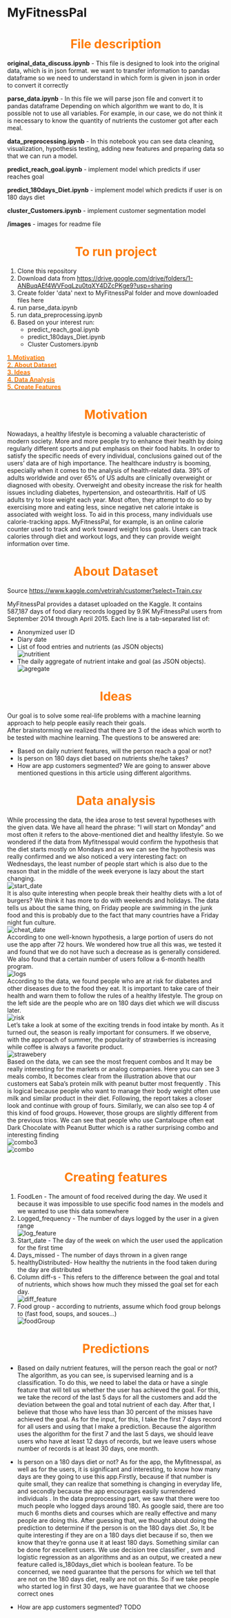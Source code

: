 # MyFitnessPal

# <span style="color:#FF7B07"><div align="center">**File description**
**original_data_discuss.ipynb** - This file is designed to look into the original data, which is in json format.
we want to transfer information to pandas dataframe
so we need to understand in which form is given in json in order to convert it correctly

**parse_data.ipynb** - In this file we will parse json file and convert it to pandas dataframe
Depending on which algorithm we want to do, It is possible not to use all variables.
For example, in our case, we do not think it is necessary to know
the quantity of nutrients the customer got after each meal.

**data_preprocessing.ipynb** - In this notebook you can see data cleaning, visualization, hypothesis testing,
adding new features and preparing data so that we can run a model.

**predict_reach_goal.ipynb** - implement model which predicts if user reaches goal

**predict_180days_Diet.ipynb** - implement model which predicts if user is on 180 days diet

**cluster_Customers.ipynb** - implement customer segmentation model

**/images** - images for readme file

# <span style="color:#FF7B07"><div align="center">**To run project**
1. Clone this repository
2. Download data from https://drive.google.com/drive/folders/1-ANBuqAEf4WVFoqLzu0tqXY4DZcPKge9?usp=sharing
3. Create folder 'data' next to MyFitnessPal folder and move downloaded files here
4. run parse_data.ipynb
5. run data_preprocessing.ipynb
6. Based on your interest run: 
    - predict_reach_goal.ipynb
    - predict_180days_Diet.ipynb
    - Cluster Customers.ipynb

[<span style="color:#FF7B07">**1. Motivation**](#1)<br>
[<span style="color:#FF7B07">**2. About Dataset**](#2)<br>
[<span style="color:#FF7B07">**3. Ideas**](#3)<br>
[<span style="color:#FF7B07">**4. Data Analysis**](#4)<br> 
[<span style="color:#FF7B07">**5. Create Features**](#5)<br>

# <span style="color:#FF7B07"><div align="center">**Motivation** <a  name="1"></a>
  
Nowadays, a healthy lifestyle is becoming a valuable characteristic of modern society. More and more people try to enhance their health by doing regularly different sports and put emphasis on their food habits. In order to satisfy the specific needs of every individual, conclusions gained out of the users’ data are of high importance.
The healthcare industry is booming, especially when it comes to the analysis of health-related data. 39% of adults worldwide and over 65% of US adults are clinically overweight or diagnosed with obesity. Overweight and obesity increase the risk for health issues including diabetes, hypertension, and osteoarthritis. Half of US adults try to lose weight each year. Most often, they attempt to do so by exercising more and eating less, since negative net calorie intake is associated with weight loss. To aid in this process, many individuals use calorie-tracking apps. MyFitnessPal, for example, is an online calorie counter used to track and work toward weight loss goals. Users can track calories through diet and workout logs, and they can provide weight information over time.

# <span style="color:#FF7B07"><div align="center">**About Dataset** <a  name="2"></a>

Source https://www.kaggle.com/vetrirah/customer?select=Train.csv

MyFitnessPal provides a dataset uploaded on the Kaggle. It contains 587,187 days of food diary
records logged by 9.9K MyFitnessPal users from September 2014 through
April 2015. Each line is a tab-separated list of:
- Anonymized user ID
- Diary date
- List of food entries and nutrients (as JSON objects) <br>
![nutritient](/images/nutritient.PNG) <br>
- The daily aggregate of nutrient intake and goal (as JSON objects). <br> 
![agregate](/images/agregate.PNG) <br>


# <span style="color:#FF7B07"><div align="center">**Ideas** <a  name="3"></a>
  
Our goal is to solve some real-life problems with a machine learning approach to help people easily reach their goals. <br>
After brainstorming we realized that there are 3 of the ideas which worth to be tested with machine learning. The questions to be answered are: <br>
- Based on daily nutrient features, will the person reach a goal or not?
- Is person on 180 days diet based on nutrients she/he takes?
- How are app customers segmented?
We are going to answer above mentioned questions in this article using different algorithms.

# <span style="color:#FF7B07"><div align="center">**Data analysis** <a  name="4"></a>
  
While processing the data, the idea arose to test several hypotheses with the given data. We have all heard the phrase: "I will start on Monday" and most often it refers to the above-mentioned diet and healthy lifestyle. So we wondered if the data from Myfitnesspal would confirm the hypothesis that the diet starts mostly on Mondays and as we can see the hypothesis was really confirmed and we also noticed a very interesting fact: on Wednesdays, the least number of people start which is also due to the reason that in the middle of the week everyone is lazy about the start changing. <br> 
![start_date](/images/start_day.PNG) <br>
It is also quite interesting when people break their healthy diets with a lot of burgers? We think it has more to do with weekends and holidays. The data tells us about the same thing, on Friday people are swimming in the junk food and this is probably due to the fact that many countries have a Friday night fun culture. <br>
![cheat_date](/images/cheat_days.PNG) <br>
According to one well-known hypothesis, a large portion of users do not use the app after 72 hours. We wondered how true all this was, we tested it and found that we do not have such a decrease as is generally considered. We also found that a certain number of users follow a 6-month health program. <br> 
![logs](/images/logs.PNG) <br>
According to the data, we found people who are at risk for diabetes and other diseases due to the food they eat. It is important to take care of their health and warn them to follow the rules of a healthy lifestyle. The group on the left side are the people who are on 180 days diet which we will discuss later. <br> 
![risk](/images/risk_group.PNG) <br>
Let’s take a look at some of the exciting trends in food intake by month. As it turned out, the season is really important for consumers. If we observe, with the approach of summer, the popularity of strawberries is increasing while coffee is always a favorite product. <br> 
![strawebery](/images/strawbery.PNG) <br>
Based on the data, we can see the most frequent combos and It may be really interesting for the markets or analog companies. Here you can see 3 meals combo, It becomes clear from the illustration above that our customers eat Saba’s protein milk with peanut butter most frequently . This is logical because people who want to manage their body weight often use milk and similar product in their diet. Following, the report takes a closer look and continue with group of fours. Similarly, we can also see top 4 of this kind of food groups. However, those groups are slightly different from the previous trios. We can see that people who use Cantaloupe often eat Dark Chocolate with Peanut Butter which is a rather surprising combo and interesting finding <br>
![combo3](/images/combo_3.png) <br>
![combo](/images/combo_4.png) <br>

# <span style="color:#FF7B07"><div align="center">**Creating features** <a  name="5"></a>
  
1. FoodLen - The amount of food received during the day. We used it because it was impossible to use specific food names in the models and we wanted to use this data somewhere
2. Logged_frequency - The number of days logged by the user in a given range <br> 
![log_feature](/images/log_feature.PNG) <br>
3. Start_date - The day of the week on which the user used the application for the first time
4. Days_missed - The number of days thrown in a given range
5. healthyDistributed- How healthy the nutrients in the food taken during the day are distributed
6. Column diff-s - This refers to the difference between the goal and total of nutrients, which shows how much they missed the goal set for each day. <br>
![diff_feature](/images/diff_feature.PNG) <br>
7. Food group - according to nutrients, assume which food group belongs to (fast food, soups, and souces…) <br>
![foodGroup](/images/FoodGroup.PNG) <br>

# <span style="color:#FF7B07"><div align="center">**Predictions** <a  name="6"></a>
  
- Based on daily nutrient features, will the person reach the goal or not? 
The algorithm, as you can see, is supervised learning and is a classification. To do this, we need to label the data or have a single feature that will tell us whether the user has achieved the goal. For this, we take the record of the last 5 days for all the customers and add the deviation between the goal and total nutrient of each day. After that, I believe that those who have less than 30 percent of the misses have achieved the goal. As for the input, for this, I take the first 7 days record for all users and using that I make a prediction. Because the algorithm uses the algorithm for the first 7 and the last 5 days, we should leave users who have at least 12 days of records, but we leave users whose number of records is at least 30 days, one month.

- Is person on a 180 days diet or not?
As for the app, the Myfitnesspal, as well as for the users, it is significant and interesting, to know how many days are they going to use this app.Firstly, because if that number is quite small, they can realize that something is changing in everyday life, and secondly because the app encourages easily surrendered individuals . In the data preprocessing part, we saw that there were too much people who logged days around 180. As google said, there are too much 6 months diets and courses which are really effective and many people are doing this. After guessing that, we thought about doing the prediction to determine if the person is on the 180 days diet .So, It be quite interesting if they are on a 180 days diet because if so, then we know that they’re gonna use it at least 180 days. Something similar can be done for excellent users. We use decision tree classifier , svm and logistic regression as an algorithms and as an output, we created a new feature called is_180days_diet which is boolean feature. To be concerned, 
we need guarantee that the persons for which we tell that are not on the 180 days diet, really are not on this. So if we take people who started log in first 30 days, we have guarantee that we choose correct ones

- How are app customers segmented?
TODO


